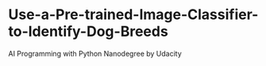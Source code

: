 # Use-a-Pre-trained-Image-Classifier-to-Identify-Dog-Breeds
AI Programming with Python Nanodegree by Udacity
